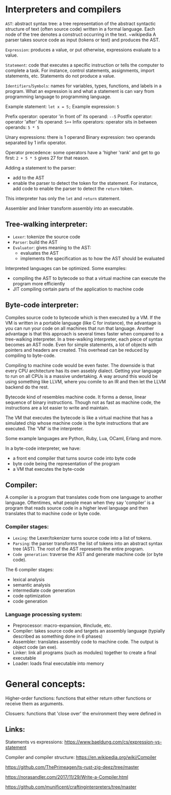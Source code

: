 
# Interpreters and compilers


`AST`: abstract syntax tree: a tree representation of the abstract syntactic structure of text (often source code) written in a formal language. Each node of the tree denotes a construct occurring in the text. ~wikipedia A parser takes source code as input (tokens or text) and produces the AST.

`Expression`: produces a value, or put otherwise, expressions evaluate to a value.

`Statement`: code that executes a specific instruction or tells the computer to complete a task. For instance, control statements, assignments, import statements, etc. Statements do not produce a value.

`Identifiers`/`Symbols`: names for variables, types, functions, and labels in a program.
What an expression is and what a statement is can vary from programming language to programming language.

Example statement: `let x = 5;`
Example expression: `5`

Prefix operator: operator 'in front of' its operand: `--5`
Postfix operator: operator 'after' its operand: `5++`
Infix operators: operator sits in between operands: `5 * 5`

Unary expressions: there is 1 operand
Binary expression: two operands separated by 1 infix operator.

Operator precedence: some operators have a 'higher 'rank' and get to go first: `2 + 5 * 5` gives 27 for that reason.

Adding a statement to the parser:
- add to the AST
- enable the parser to detect the token for the statement. For instance,
 add code to enable the parser to detect the `return` token.

This interpreter has only the `let` and `return` statement.



Assembler and linker transform assembly into an executable.

## Tree-walking interpreter:

- `Lexer`: tokenize the source code
- `Parser`: build the AST
- `Evaluator`: gives meaning to the AST:
  - evaluates the AST
  - implements the specification as to how the AST should be evaluated


Interpreted languages can be optimized. Some examples:
- compiling the AST to bytecode so that a virtual machine can execute the program more efficiently
- JIT compiling certain parts of the application to machine code

## Byte-code interpreter:

Compiles source code to bytecode which is then executed by a VM. If the VM is written in a portable language (like C for instance), the advantage is you can run your code on all machines that run that language. Another advantage is that this approach is several times faster when compared to a tree-walking interpreter. In a tree-walking interpreter, each piece of syntax becomes an AST node. Even for simple statements, a lot of objects with pointers and headers are created. This overhead can be reduced by compiling to byte-code.

Compiling to machine code would be even faster. The downside is that every CPU architecture has its own assebly dialect. Getting your language to run on all CPUs is a massive undertaking. A way around this would be using something like LLVM, where you comile to an IR and then let the LLVM backend do the rest.

Bytecode kind of resembles machine code. It forms a dense, linear sequence of binary instructions. Though not as fast as machine code, the instructions are a lot easier to write and maintain.

The VM that executes the bytecode is like a virtual machine that has a simulated chip whose machine code is the byte instructions that are executed. The 'VM' is the interpreter.

Some example languages are Python, Ruby, Lua, OCaml, Erlang and more.

In a byte-code interpreter, we have:
- a front end compiler that turns source code into byte code
- byte code being the representation of the program
- a VM that executes the byte-code

## Compiler:

A compiler is a program that translates code from one language to another language. Oftentimes, what people mean when they say 'compiler' is a program that reads source code in a higher level language and then translates that to machine code or byte code.
### Compiler stages:

- `Lexing`: the Lexer/tokenizer turns source code into a list of tokens. 
- `Parsing`: the parser transforms the list of tokens into an abstract syntax tree (AST). The root of the AST represents the entire program.
- `Code generation`: traverse the AST and generate machine code (or byte code).

The 6 compiler stages:
- lexical analysis
- semantic analysis
- intermediate code generation
- code optimization
- code generation
### Language processing system:

- Preprocessor: macro-expansion, #include, etc.
- Compiler: takes source code and targets an assembly language (typially described as something done in 6 phases)
- Assembler: translates assembly code to machine code. The output is object code (an exe).
- Linker: link all programs (such as modules) together to create a final executable
- Loader: loads final executable into memory


# General concepts:
Higher-order functions: functions that either return other functions or receive them as arguments.

Closuers: functions that 'close over' the environment they were defined in
## Links:

Statements vs expressions:
https://www.baeldung.com/cs/expression-vs-statement

Compiler and compiler structure:
https://en.wikipedia.org/wiki/Compiler


https://github.com/ThePrimeagen/ts-rust-zig-deez/tree/master
 

https://norasandler.com/2017/11/29/Write-a-Compiler.html


https://github.com/munificent/craftinginterpreters/tree/master